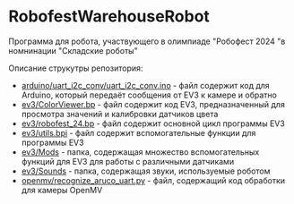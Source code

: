 # RobofestWarehouseRobot

[comment]: # (<img src="/imgs/turbotoster_team.svg" alt="team image" width="50%"/>)

Программа для робота, участвующего в олимпиаде "Робофест 2024 "в номнинации "Складские роботы"

Описание струкутры репозитория:
- [arduino/uart_i2c_conv/uart_i2c_conv.ino](arduino/uart_i2c_conv/uart_i2c_conv.ino) - файл содержит код для Arduino, 
который передаёт сообщения от EV3 к камере и обратно
- [ev3/ColorViewer.bp](ev3/ColorViewer.bp) - файл содержит код EV3, предназначенный для 
просмотра значений и калибровки датчиков цвета
- [ev3/robofest_24.bp](ev3/robofest_24.bp) - файл содержит основной цикл программы EV3
- [ev3/utils.bpi](ev3/utils.bpi) - файл содержит вспомогательные функции для программы 
EV3
- [ev3/Mods](ev3/Mods) - папка, содержащая множество вспомогательных функций 
для EV3 для работы с различными датчиками
- [ev3/Sounds](ev3/Sounds) - папка, содержащая звуки, используемые роботом
- [openmv/recognize_aruco_uart.py](openmv/recognize_aruco_uart.py) - файл, содержащий код обработки для 
камеры OpenMV

